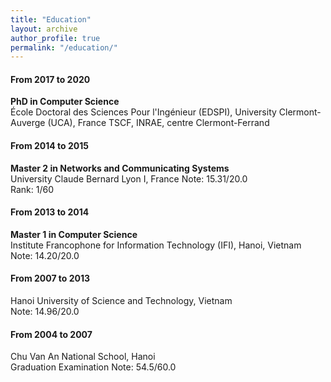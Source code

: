 ```yaml
---
title: "Education"   
layout: archive
author_profile: true  
permalink: "/education/"  
---
```


#### From 2017 to 2020  
**PhD in Computer Science**  
École Doctoral des Sciences Pour l'Ingénieur (EDSPI), University Clermont-Auverge (UCA), France 
TSCF, INRAE, centre Clermont-Ferrand  

#### From 2014 to 2015   
**Master 2 in Networks and Communicating Systems**  
University Claude Bernard Lyon I, France
Note: 15.31/20.0  
Rank: 1/60	 

#### From 2013 to 2014  
**Master 1 in Computer Science**  
Institute Francophone for Information Technology (IFI), Hanoi, Vietnam  
Note: 14.20/20.0  

#### From 2007 to 2013 
Hanoi University of Science and Technology, Vietnam  
Note: 14.96/20.0  

#### From 2004 to 2007  
Chu Van An National School, Hanoi  
Graduation Examination Note: 54.5/60.0   
